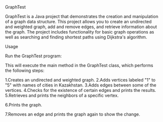 GraphTest

GraphTest is a Java project that demonstrates the creation and manipulation of a graph data structure. This project allows you to create an undirected and weighted graph, add and remove edges, and retrieve information about the graph. The project includes functionality for basic graph operations as well as searching and finding shortest paths using Dijkstra's algorithm.

Usage

Run the GraphTest program:

This will execute the main method in the GraphTest class, which performs the following steps:

1.Creates an undirected and weighted graph.
2.Adds vertices labeled "1" to "5" with names of cities in Kazakhstan.
3.Adds edges between some of the vertices.
4.Checks for the existence of certain edges and prints the results.
5.Retrieves and prints the neighbors of a specific vertex.

6.Prints the graph.

7.Removes an edge and prints the graph again to show the change.

